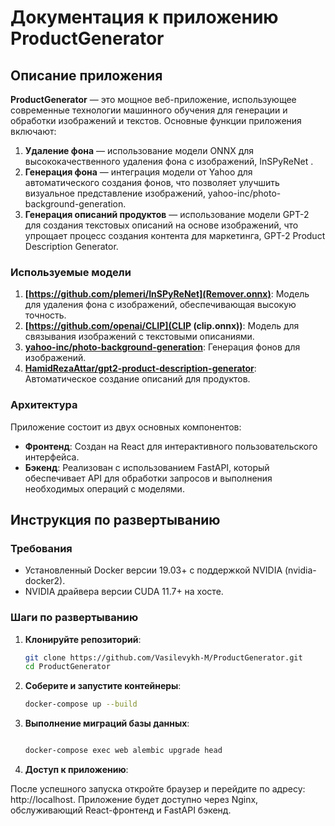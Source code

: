 # Документация к приложению ProductGenerator

## Описание приложения

**ProductGenerator** — это мощное веб-приложение, использующее современные технологии машинного обучения для генерации и обработки изображений и текстов. Основные функции приложения включают:

1. **Удаление фона** — использование модели ONNX для высококачественного удаления фона с изображений, InSPyReNet .
2. **Генерация фона** — интеграция модели от Yahoo для автоматического создания фонов, что позволяет улучшить визуальное представление изображений, yahoo-inc/photo-background-generation.
3. **Генерация описаний продуктов** — использование модели GPT-2 для создания текстовых описаний на основе изображений, что упрощает процесс создания контента для маркетинга, GPT-2 Product Description Generator.

### Используемые модели

1. **[https://github.com/plemeri/InSPyReNet](Remover.onnx)**: Модель для удаления фона с изображений, обеспечивающая высокую точность.
2. **[https://github.com/openai/CLIP](CLIP (clip.onnx))**: Модель для связывания изображений с текстовыми описаниями.
3. **[yahoo-inc/photo-background-generation](https://huggingface.co/yahoo-inc/photo-background-generation)**: Генерация фонов для изображений.
4. **[HamidRezaAttar/gpt2-product-description-generator](https://huggingface.co/HamidRezaAttar/gpt2-product-description-generator)**: Автоматическое создание описаний для продуктов.

### Архитектура

Приложение состоит из двух основных компонентов:

- **Фронтенд**: Создан на React для интерактивного пользовательского интерфейса.
- **Бэкенд**: Реализован с использованием FastAPI, который обеспечивает API для обработки запросов и выполнения необходимых операций с моделями.

## Инструкция по развертыванию

### Требования

- Установленный Docker версии 19.03+ с поддержкой NVIDIA (nvidia-docker2).
- NVIDIA драйвера версии CUDA 11.7+ на хосте.

### Шаги по развертыванию

1. **Клонируйте репозиторий**:

   ```bash
   git clone https://github.com/Vasilevykh-M/ProductGenerator.git
   cd ProductGenerator

2. **Соберите и запустите контейнеры**:

   ```bash
   docker-compose up --build

3. **Выполнение миграций базы данных**:


   ``` bash

   docker-compose exec web alembic upgrade head

4. **Доступ к приложению**:

После успешного запуска откройте браузер и перейдите по адресу: http://localhost. Приложение будет доступно через Nginx, обслуживающий React-фронтенд и FastAPI бэкенд.
